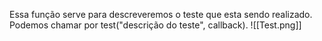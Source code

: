 Essa função serve para descreveremos o teste que esta sendo realizado. Podemos chamar por test("descrição do teste", callback).
![[Test.png]]